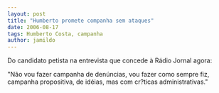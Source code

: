 ```yaml
---
layout: post
title: "Humberto promete companha sem ataques"
date: 2006-08-17
tags: Humberto Costa, campanha
author: jamildo
---
```

Do candidato petista na entrevista que concede &agrave; R&aacute;dio Jornal agora:

"N&atilde;o vou fazer campanha de den&uacute;ncias, vou fazer como sempre fiz, campanha propositiva, de id&eacute;ias, mas com cr?ticas administrativas."